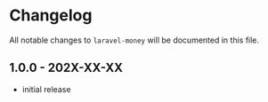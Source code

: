 # Changelog

All notable changes to `laravel-money` will be documented in this file.

## 1.0.0 - 202X-XX-XX

- initial release
